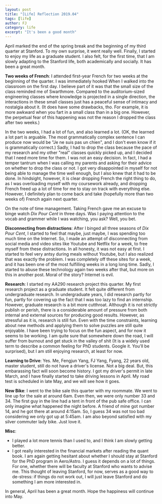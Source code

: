 ```yaml
---
layout: post
title: "[Life] Reflection 2019.04"
tags: [life]
author: FJ
category: life
excerpt: "It's been a good month"
---
```


April marked the end of the spring break and the beginning of my third quarter
at Stanford. To my own surprise, it went really well. Finally, I started to
enjoy my life as a graduate student. I also felt, for the first time, that I am
slowly adapting to the Stanford life, both academically and socially. It has
been a great month.

**Two weeks of French**: I attended first-year French for two weeks at the
beginning of the quarter. I was immediately hooked When I walked into the
classroom on the first day. I believe part of it was that the small size of the
class reminded me of Swarthmore. Compared to the auditorium-sized engineering
classes where knowledge is projected in a single direction, the interactions in
these small classes just has a peaceful sense of intimacy and nostalgia about it. (It does
have some drawbacks, tho. For example, it is more awkward when you fart in a
small class than in a big one. However, the perpetual fear of this happening
was not the reason I dropped the class after two weeks.)

In the two weeks, I had a lot of fun, and also learned a lot. (OK, the learned
a lot part is arguable. The most grammatically complex sentence I can produce
now would be "Je ne suis pas un chien", and I don't even know if it is
grammatically correct.) Sadly, I had to drop the class because the pace of my
research and my other "real" classes quickly picked up, and I decided that I
need more time for them. I was not an easy decision. In fact, I had a temper
tantrum when I was calling my parents and asking for their advice on whether to
drop the class or not. I got very disappointed in myself for not being able to
manage the time well enough, but I also knew that it had to be done. In
hindsight, however, it is clear dropping French the right thing to do, as I was
overloading myself with my coursework already, and dropping French freed up a
lot of time for me to stay on track with everything else. However, I definitely
plan to come back and take (hopefully more than two weeks of) French again next
quarter.

On the note of time management. Taking French gave me an excuse to binge watch
*Dix Pour Cent* in three days.  Was I paying attention to the vocab and grammer
while I was watching, you ask?  Well, you bet.


**Disconnecting from distractions**: After I binged all three seasons of *Dix
Pour Cent*, I started to feel that maybe, just maybe, I was spending too much
time on the Internet. So, I made an attempt of
disconnecting from social media and video sites like Youtube and Netflix for a
week, to free myself from these distractions. In all honesty, it was not easy
at first. I started to feel very antsy during meals without Youtube, but I also
realized that was exactly the problem. I was completely off these sites for a
week, and it has been one of the most fulfilling weeks in a long long time.
Sadly, I started to abuse these technology again two weeks after that, but more
on this in another post. Moral of the story? Internet is evil.


**Research**: I started my AA290 research project this quarter. My first
research project as a graduate student. It felt quite different from
undergraduate research. In undergraduate years, I did research partly for fun, partly for
covering up the fact that I was too lazy to find an internship. However,
graduate research is a bit more cutthroat. Although it is not strictly publish
or perish, there is a considerable amount of pressure from both internal and
external sources for producing good results. However, as stressful as it is,
research is still fun. Even with the time constraints, learning about new
methods and applying them to solve puzzles are still quite enjoyable. I have
been trying to focus on the fun aspect, and for now it seems to be working. I
am quite sure that somewhere down the road, I will suffer from burnout and get
stuck in the valley of shit (It is a widely used term to describe a common
feeling for PhD students. Google it. You'll be surprised), but I am still
enjoying research, at least for now.


**Learning to Drive**: Yes. Me, Fengjun Yang, FJ Yang, Fyang, 22 years old,
master student, still do not have a driver's license. Not a big deal. But, this
embarassing fact will soon become history. I got my driver's permit in late
March, and I have finally started to take driving lessons in April. My road
test is scheduled in late May, and we will see how it goes.

**New Bike**: I went to the bike sale this quarter with my roommate. We went to
line up for the sale at around 6am. Even then, we were only number 33 and 34.
The first guy in the line had a tent in front of the pub safe office. I can
only imagine what happened the night before. A friend
of mine got number 14, and he got there at around 4:15am. So, I guess 34 was
not too bad considering we only got up at 5:45am. I am also beyond satisfied
with my silver commuter lady bike. Just love it.

**Misc**:
- I played a lot more tennis than I used to, and I think I am slowly getting
    better.
- I got really interested in the financial markets after reading the quant
    book. I am again getting hesitant about whether I should stay at Stanford
    for the PhD program in Aero/Astro. I guess it depends on a lot of things.
    For one, whether there will be faculty at Stanford who wants to advise me.
    This thought of leaving Stanford, for now, serves as a good way to
    de-stress: if things do not work out, I will just leave Stanford and do
    something I am more interested in.

In general, April has been a great month. Hope the happiness will continue into
May.

